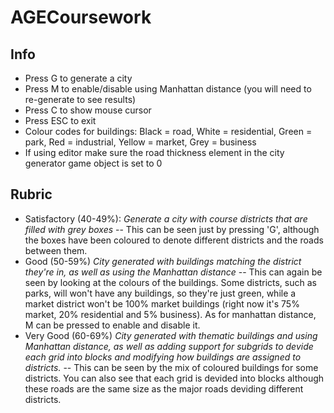 # AGECoursework

## Info
- Press G to generate a city
- Press M to enable/disable using Manhattan distance (you will need to re-generate to see results)
- Press C to show mouse cursor
- Press ESC to exit
- Colour codes for buildings: Black = road, White = residential, Green = park, Red = industrial, Yellow = market, Grey = business
- If using editor make sure the road thickness element in the city generator game object is set to 0

## Rubric
- Satisfactory (40-49%): *Generate a city with course districts that are filled with grey boxes*
-- This can be seen just by pressing 'G', although the boxes have been coloured to denote different districts and the roads between them.
- Good (50-59%) *City generated with buildings matching the district they're in, as well as using the Manhattan distance*
-- This can again be seen by looking at the colours of the buildings. Some districts, such as parks, will won't have any buildings, so they're just green, while a market district won't be 100% market buildings (right now it's 75% market, 20% residential and 5% business). As for manhattan distance, M can be pressed to enable and disable it.
- Very Good (60-69%) *City generated with thematic buildings and using Manhattan distance, as well as adding support for subgrids to devide each grid into blocks and modifying how buildings are assigned to districts.* -- This can be seen by the mix of coloured buildings for some districts. You can also see that each grid is devided into blocks although these roads are the same size as the major roads deviding different districts.

